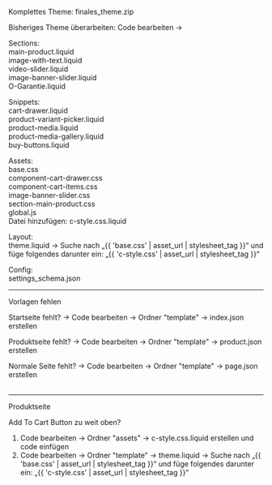Komplettes Theme: finales_theme.zip

Bisheriges Theme überarbeiten:
Code bearbeiten ->

Sections: <br>
main-product.liquid<br>
image-with-text.liquid<br>
video-slider.liquid<br>
image-banner-slider.liquid<br>
O-Garantie.liquid<br>


Snippets:<br>
cart-drawer.liquid<br>
product-variant-picker.liquid<br>
product-media.liquid<br>
product-media-gallery.liquid<br>
buy-buttons.liquid<br>

Assets:<br>
base.css<br>
component-cart-drawer.css<br>
component-cart-items.css<br>
image-banner-slider.css<br>
section-main-product.css<br>
global.js<br>
Datei hinzufügen: c-style.css.liquid<br>

Layout:<br>
theme.liquid -> Suche nach „{{ 'base.css' | asset_url | stylesheet_tag }}“ und füge folgendes darunter ein: „{{ 'c-style.css' | asset_url | stylesheet_tag }}“

Config:<br>
settings_schema.json
<br>

________________________________________

Vorlagen fehlen<br>

Startseite fehlt? -> Code bearbeiten -> Ordner "template" -> index.json erstellen<br>

Produktseite fehlt? -> Code bearbeiten -> Ordner "template" -> product.json erstellen<br>

Normale Seite fehlt? -> Code bearbeiten -> Ordner "template" -> page.json erstellen<br>
<br>
________________________________________

Produktseite<br>

Add To Cart Button zu weit oben?<br>
1. Code bearbeiten -> Ordner "assets" -> c-style.css.liquid erstellen und code einfügen<br>
2. Code bearbeiten -> Ordner "template" -> theme.liquid -> Suche nach „{{ 'base.css' | asset_url | stylesheet_tag }}“ und füge folgendes darunter ein: „{{ 'c-style.css' | asset_url | stylesheet_tag }}“<br>

